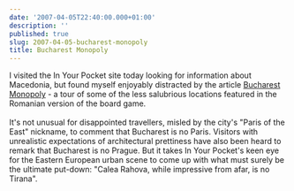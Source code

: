 ```yaml
---
date: '2007-04-05T22:40:00.000+01:00'
description: ''
published: true
slug: 2007-04-05-bucharest-monopoly
title: Bucharest Monopoly
---
```


I visited the In Your Pocket site today looking for information about Macedonia, but found myself enjoyably distracted by the article <a href="http://www.inyourpocket.com/feature/70037-.html">Bucharest Monopoly</a> - a tour of some of the less salubrious locations featured in the Romanian version of the board game. <br /><br />It's not unusual for disappointed travellers, misled by the city's "Paris of the East" nickname, to comment that Bucharest is no Paris. Visitors with unrealistic expectations of architectural prettiness have also been heard to remark that Bucharest is no Prague. But it takes In Your Pocket's keen eye for the Eastern European urban scene to come up with what must surely be the ultimate put-down: "Calea Rahova, while impressive from afar, is no Tirana".